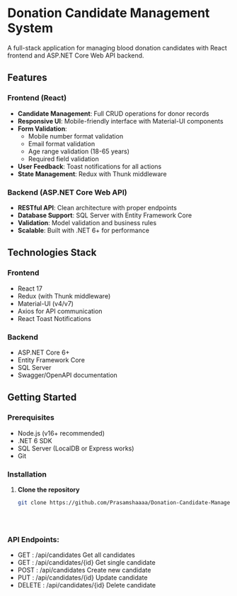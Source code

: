 # Donation Candidate Management System

A full-stack application for managing blood donation candidates with React frontend and ASP.NET Core Web API backend.

## Features

### Frontend (React)
- **Candidate Management**: Full CRUD operations for donor records
- **Responsive UI**: Mobile-friendly interface with Material-UI components
- **Form Validation**: 
  - Mobile number format validation
  - Email format validation
  - Age range validation (18-65 years)
  - Required field validation
- **User Feedback**: Toast notifications for all actions
- **State Management**: Redux with Thunk middleware

### Backend (ASP.NET Core Web API)
- **RESTful API**: Clean architecture with proper endpoints
- **Database Support**: SQL Server with Entity Framework Core
- **Validation**: Model validation and business rules
- **Scalable**: Built with .NET 6+ for performance

## Technologies Stack

### Frontend
- React 17
- Redux (with Thunk middleware)
- Material-UI (v4/v7)
- Axios for API communication
- React Toast Notifications

### Backend
- ASP.NET Core 6+
- Entity Framework Core
- SQL Server
- Swagger/OpenAPI documentation

## Getting Started

### Prerequisites

- Node.js (v16+ recommended)
- .NET 6 SDK
- SQL Server (LocalDB or Express works)
- Git

### Installation

1. **Clone the repository**
   ```bash
   git clone https://github.com/Prasamshaaaa/Donation-Candidate-Management-System.git





 ### API Endpoints:
 - GET : 	/api/candidates	Get all candidates
- GET : 	/api/candidates/{id}	Get single candidate
- POST : 	/api/candidates	Create new candidate
- PUT : 	/api/candidates/{id}	Update candidate
- DELETE : 	/api/candidates/{id}	Delete candidate




